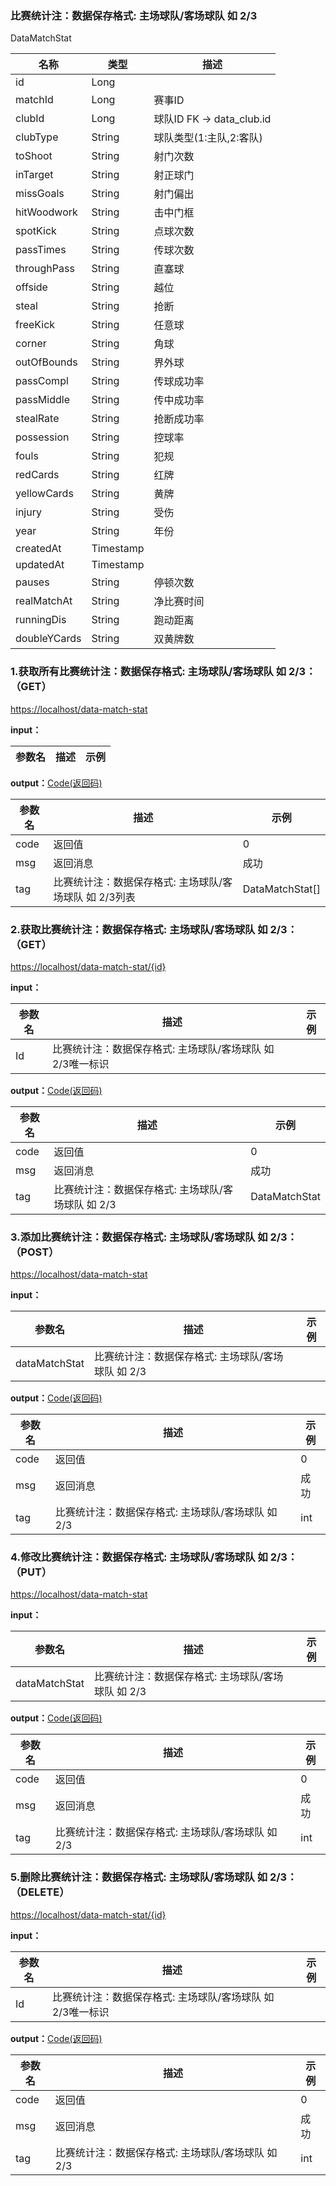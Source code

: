 ### 比赛统计注：数据保存格式: 主场球队/客场球队 如 2/3 ###
<A NAME="DataMatchStat">DataMatchStat</A>

名称|类型|描述
-|-|-
id                  |Long      |
matchId             |Long      |赛事ID
clubId              |Long      |球队ID FK -> data_club.id
clubType            |String    |球队类型(1:主队,2:客队)
toShoot             |String    |射门次数
inTarget            |String    |射正球门
missGoals           |String    |射门偏出
hitWoodwork         |String    |击中门框
spotKick            |String    |点球次数
passTimes           |String    |传球次数
throughPass         |String    |直塞球
offside             |String    |越位
steal               |String    |抢断
freeKick            |String    |任意球
corner              |String    |角球
outOfBounds         |String    |界外球
passCompl           |String    |传球成功率
passMiddle          |String    |传中成功率
stealRate           |String    |抢断成功率
possession          |String    |控球率
fouls               |String    |犯规
redCards            |String    |红牌
yellowCards         |String    |黄牌
injury              |String    |受伤
year                |String    |年份
createdAt           |Timestamp |
updatedAt           |Timestamp |
pauses              |String    |停顿次数
realMatchAt         |String    |净比赛时间
runningDis          |String    |跑动距离
doubleYCards        |String    |双黄牌数

### 1.获取所有比赛统计注：数据保存格式: 主场球队/客场球队 如 2/3：（GET） ###
[https://localhost/data-match-stat](https://localhost/data-match-stat)

**input：**

参数名 		|描述	|示例
 --------- | ------|------

**output：**<A HREF="#Code">Code(返回码)</A>

参数名 		|描述	|示例
 --------- | ------|------
code 		|返回值	|0
msg			|返回消息|成功
tag         |比赛统计注：数据保存格式: 主场球队/客场球队 如 2/3列表|DataMatchStat[]

### 2.获取比赛统计注：数据保存格式: 主场球队/客场球队 如 2/3：（GET） ###
[https://localhost/data-match-stat/{id}](https://localhost/data-match-stat/{id})

**input：**

参数名 		|描述	|示例
 --------- | ------|------
Id| 比赛统计注：数据保存格式: 主场球队/客场球队 如 2/3唯一标识 |   

**output：**<A HREF="#Code">Code(返回码)</A>

参数名 		|描述	|示例
 --------- | ------|------
code 		|返回值	|0
msg			|返回消息|成功
tag         |比赛统计注：数据保存格式: 主场球队/客场球队 如 2/3|DataMatchStat

### 3.添加比赛统计注：数据保存格式: 主场球队/客场球队 如 2/3：（POST） ###
[https://localhost/data-match-stat](https://localhost/data-match-stat)

**input：**

参数名 		|描述	|示例
 --------- | ------|------
dataMatchStat| 比赛统计注：数据保存格式: 主场球队/客场球队 如 2/3 |   

**output：**<A HREF="#Code">Code(返回码)</A>

参数名 		|描述	|示例
 --------- | ------|------
code 		|返回值	|0
msg			|返回消息|成功
tag         |比赛统计注：数据保存格式: 主场球队/客场球队 如 2/3|int

### 4.修改比赛统计注：数据保存格式: 主场球队/客场球队 如 2/3：（PUT） ###
[https://localhost/data-match-stat](https://localhost/data-match-stat)

**input：**

参数名 		|描述	|示例
 --------- | ------|------
dataMatchStat| 比赛统计注：数据保存格式: 主场球队/客场球队 如 2/3 |   

**output：**<A HREF="#Code">Code(返回码)</A>

参数名 		|描述	|示例
 --------- | ------|------
code 		|返回值	|0
msg			|返回消息|成功
tag         |比赛统计注：数据保存格式: 主场球队/客场球队 如 2/3|int

### 5.删除比赛统计注：数据保存格式: 主场球队/客场球队 如 2/3：（DELETE） ###
[https://localhost/data-match-stat/{id}](https://localhost/data-match-stat/{id})

**input：**

参数名 		|描述	|示例
 --------- | ------|------
Id| 比赛统计注：数据保存格式: 主场球队/客场球队 如 2/3唯一标识 |   

**output：**<A HREF="#Code">Code(返回码)</A>

参数名 		|描述	|示例
 --------- | ------|------
code 		|返回值	|0
msg			|返回消息|成功
tag         |比赛统计注：数据保存格式: 主场球队/客场球队 如 2/3|int



